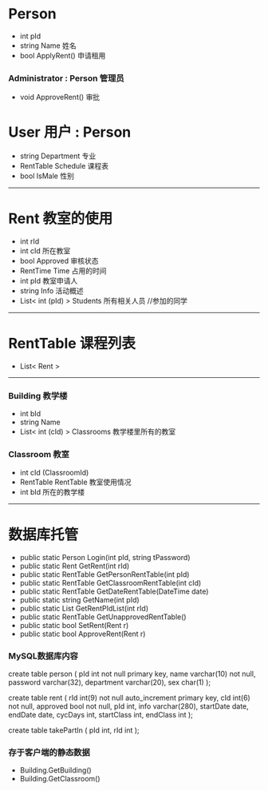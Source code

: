 
# Person
- int pId
- string Name 姓名
- bool ApplyRent() 申请租用

### Administrator : Person 管理员 
- void ApproveRent() 审批

# User 用户 : Person 
- string Department 专业
- RentTable Schedule 课程表
- bool IsMale 性别

---

# Rent 教室的使用
- int rId 
- int cId 所在教室
- bool Approved 审核状态  
- RentTime Time 占用的时间
- int pId 教室申请人
- string Info 活动概述
- List< int (pId) > Students 所有相关人员 //参加的同学

---

# RentTable 课程列表
- List< Rent >

---

### Building 教学楼
- int bId 
- string Name
- List< int (cId) > Classrooms 教学楼里所有的教室

### Classroom 教室 
- int cId (ClassroomId)
- RentTable RentTable 教室使用情况
- int bId 所在的教学楼

---

# 数据库托管
- public static Person Login(int pId, string tPassword)
- public static Rent GetRent(int rId)
- public static RentTable GetPersonRentTable(int pId)
- public static RentTable GetClassroomRentTable(int cId)
- public static RentTable GetDateRentTable(DateTime date)
- public static string GetName(int pId)
- public static List<int> GetRentPIdList(int rId)
- public static RentTable GetUnapprovedRentTable()
- public static bool SetRent(Rent r)
- public static bool ApproveRent(Rent r)

### MySQL数据库内容

create table person
(
pId 			int not null primary key,
name 			varchar(10) not null,
password 		varchar(32),
department		varchar(20),
sex				char(1)
);

create table rent
(
rId				int(9) not null auto_increment primary key,
cId				int(6) not null,
approved		bool not null,
pId				int,
info			varchar(280),
startDate		date,
endDate			date,
cycDays			int,
startClass		int,
endClass		int
);

create table takePartIn
(
pId				int,
rId				int
);


### 存于客户端的静态数据
- Building.GetBuilding()
- Building.GetClassroom()